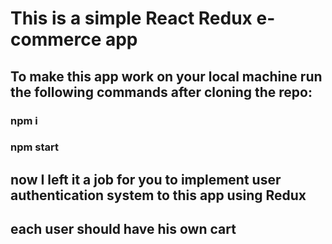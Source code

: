 # This is a simple React Redux e-commerce app

## To make this app work on your local machine run the following commands after cloning the repo: 

### npm i
### npm start

## now I left it a job for you to implement user authentication system to this app using Redux
## each user should have his own cart
